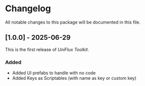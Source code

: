 # Changelog
All notable changes to this package will be documented in this file.

## [1.0.0] - 2025-06-29
This is the first release of *UniFlux Toolkit*.

### Added
- Added UI prefabs to handle with no code
- Added  Keys as Scriptables (with name as key or custom key)